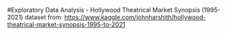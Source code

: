 #Exploratory Data Analysis - Hollywood Theatrical Market Synopsis (1995-2021)
dataset from: https://www.kaggle.com/johnharshith/hollywood-theatrical-market-synopsis-1995-to-2021
